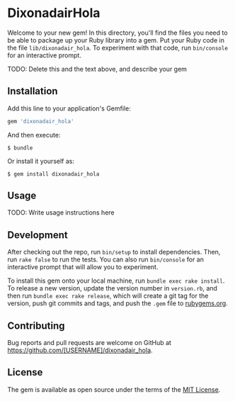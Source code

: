 # DixonadairHola

Welcome to your new gem! In this directory, you'll find the files you need to be able to package up your Ruby library into a gem. Put your Ruby code in the file `lib/dixonadair_hola`. To experiment with that code, run `bin/console` for an interactive prompt.

TODO: Delete this and the text above, and describe your gem

## Installation

Add this line to your application's Gemfile:

```ruby
gem 'dixonadair_hola'
```

And then execute:

    $ bundle

Or install it yourself as:

    $ gem install dixonadair_hola

## Usage

TODO: Write usage instructions here

## Development

After checking out the repo, run `bin/setup` to install dependencies. Then, run `rake false` to run the tests. You can also run `bin/console` for an interactive prompt that will allow you to experiment.

To install this gem onto your local machine, run `bundle exec rake install`. To release a new version, update the version number in `version.rb`, and then run `bundle exec rake release`, which will create a git tag for the version, push git commits and tags, and push the `.gem` file to [rubygems.org](https://rubygems.org).

## Contributing

Bug reports and pull requests are welcome on GitHub at https://github.com/[USERNAME]/dixonadair_hola.


## License

The gem is available as open source under the terms of the [MIT License](http://opensource.org/licenses/MIT).

